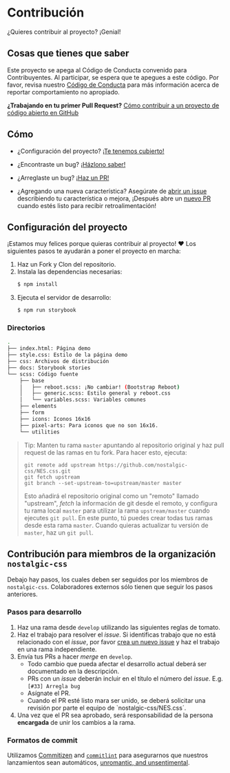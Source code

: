# Contribución

¿Quieres contribuir al proyecto? ¡Genial!

## Cosas que tienes que saber

Este proyecto se apega al Código de Conducta convenido para Contribuyentes. Al participar, se espera que te apegues a este código. Por favor, revisa nuestro [Código de Conducta][code-of-conduct] para más información acerca de reportar comportamiento no apropiado.

**¿Trabajando en tu primer Pull Request?**
[Cómo contribuir a un proyecto de código abierto en GitHub][egghead]

## Cómo

* ¿Configuración del proyecto?
  [¡Te tenemos cubierto!](#project-setup)

* ¿Encontraste un bug?
  [¡Házlono saber!][new-issue]

* ¿Arreglaste un bug?
  [¡Haz un PR!][new-pr]

* ¿Agregando una nueva característica?
  Asegúrate de [abrir un issue][new-issue] describiendo tu característica o mejora, ¡Después abre un [nuevo PR][new-pr] cuando estés listo para recibir retroalimentación!

## Configuración del proyecto

¡Estamos muy felices porque quieras contribuir al proyecto! ❤️ Los siguientes pasos te ayudarán a poner el proyecto en marcha:

1. Haz un Fork y Clon del repositorio.
2. Instala las dependencias necesarias:
    ```sh
    $ npm install
    ```
3. Ejecuta el servidor de desarrollo:
    ```sh
    $ npm run storybook
    ```

### Directorios
```sh
.
├── index.html: Página demo
├── style.css: Estilo de la página demo
├── css: Archivos de distribución
├── docs: Storybook stories
└── scss: Código fuente
    ├── base
    │   ├── reboot.scss: ¡No cambiar! (Bootstrap Reboot)
    │   ├── generic.scss: Estilo general y reboot.css
    │   └── variables.scss: Variables comunes
    ├── elements
    ├── form
    ├── icons: Iconos 16x16
    ├── pixel-arts: Para iconos que no son 16x16.
    └── utilities
```

> Tip: Manten tu rama `master` apuntando al repositorio original y haz pull request de las ramas en tu fork. Para hacer esto, ejecuta:
>
> ```
> git remote add upstream https://github.com/nostalgic-css/NES.css.git
> git fetch upstream
> git branch --set-upstream-to=upstream/master master
> ```
>
> Esto añadirá el repositorio original como un "remoto" llamado "upstream", *fetch* la información de git desde el remoto, y configura tu rama local `master` para utilizar la rama `upstream/master` cuando ejecutes `git pull`. En este punto, tú puedes crear todas tus ramas desde esta rama `master`. Cuando quieras actualizar tu versión de `master`, haz un `git pull`.

## Contribución para miembros de la organización `nostalgic-css`

Debajo hay pasos, los cuales deben ser seguidos por los miembros de `nostalgic-css`. Colaboradores externos sólo tienen que seguir los pasos anteriores.

### Pasos para desarrollo

1. Haz una rama desde `develop` utilizando las siguientes reglas de tomato.
2. Haz el trabajo para resolver el *issue*. Si identificas trabajo que no está relacionado con el *issue*, por favor [crea un nuevo issue][new-issue] y haz el trabajo en una rama independiente.
3. Envía tus PRs a hacer *merge* en `develop`.
    * Todo cambio que pueda afectar el desarrollo actual deberá ser documentado en la descripción.
    * PRs con un *issue* deberán incluir en el título el número del *issue*. E.g. `[#33] Arregla bug`
    * Asígnate el PR.
    * Cuando el PR esté listo mara ser unido, se deberá solicitar una revisión por parte el equipo de `nostalgic-css/NES.css´.
4. Una vez que el PR sea aprobado, será responsabilidad de la persona **encargada** de unir los cambios a la rama.

### Formatos de commit

Utilizamos [Commitizen][commitizen] and [`commitlint`][commitlint] para asegurarnos que nuestros lanzamientos sean automáticos, [unromantic, and unsentimental][sentimental-versioning].





[code-of-conduct]: https://github.com/nostalgic-css/NES.css/blob/master/CODE_OF_CONDUCT.md
[commitizen]: https://github.com/commitizen/cz-cli
[commitlint]: [https://github.com/marionebl/commitlint]
[egghead]: https://egghead.io/series/how-to-contribute-to-an-open-source-project-on-github
[new-issue]: https://github.com/nostalgic-css/NES.css/issues/new
[new-pr]: https://github.com/nostalgic-css/NES.css/compare/develop...develop
[semantic-release]: https://github.com/semantic-release/semantic-release
[sentimental-versioning]: http://sentimentalversioning.org/
